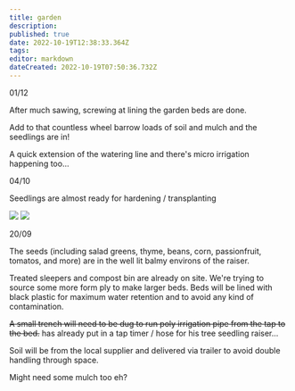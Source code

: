 ```yaml
---
title: garden
description: 
published: true
date: 2022-10-19T12:38:33.364Z
tags: 
editor: markdown
dateCreated: 2022-10-19T07:50:36.732Z
---
```


01/12

After much sawing, screwing at lining the garden beds are done.

Add to that countless wheel barrow loads of soil and mulch and the seedlings are in!

A quick extension of the watering line and there's micro irrigation happening too...

04/10

Seedlings are almost ready for hardening / transplanting

![](/projects/fr_894_size1024.jpg) ![](/projects/fr_895_size1024.jpg)

20/09

The seeds (including salad greens, thyme, beans, corn, passionfruit, tomatos, and more) are in the well lit balmy environs of the raiser.

Treated sleepers and compost bin are already on site. We're trying to source some more form ply to make larger beds. Beds will be lined with black plastic for maximum water retention and to avoid any kind of contamination.

<s>A small trench will need to be dug to run poly irrigation pipe from the tap to the bed.</s> [](/user/kai) has already put in a tap timer / hose for his tree seedling raiser...

Soil will be from the local supplier and delivered via trailer to avoid double handling through space.

Might need some mulch too eh?
